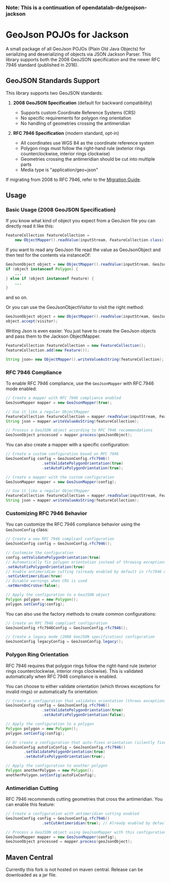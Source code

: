 ### Note: This is a continuation of opendatalab-de/geojson-jackson

GeoJson POJOs for Jackson
=========================

A small package of all GeoJson POJOs (Plain Old Java Objects) for serializing and
deserializing of objects via JSON Jackson Parser. This library supports both the 2008 GeoJSON specification and the newer RFC 7946 standard (published in 2016).

GeoJSON Standards Support
------------------------

This library supports two GeoJSON standards:

1. **2008 GeoJSON Specification** (default for backward compatibility)
   - Supports custom Coordinate Reference Systems (CRS)
   - No specific requirements for polygon ring orientation
   - No handling of geometries crossing the antimeridian

2. **RFC 7946 Specification** (modern standard, opt-in)
   - All coordinates use WGS 84 as the coordinate reference system
   - Polygon rings must follow the right-hand rule (exterior rings counterclockwise, interior rings clockwise)
   - Geometries crossing the antimeridian should be cut into multiple parts
   - Media type is "application/geo+json"

If migrating from 2008 to RFC 7946, refer to the [Migration Guide](RFC_7946_MIGRATION_GUIDE.md).

Usage
-----

### Basic Usage (2008 GeoJSON Specification)

If you know what kind of object you expect from a GeoJson file you can directly read it like this:

```java
FeatureCollection featureCollection =
	new ObjectMapper().readValue(inputStream, FeatureCollection.class);
```

If you want to read any GeoJson file read the value as GeoJsonObject and then test for the contents via instanceOf:

```java
GeoJsonObject object = new ObjectMapper().readValue(inputStream, GeoJsonObject.class);
if (object instanceof Polygon) {
	...
} else if (object instanceof Feature) {
	...
}
```
and so on.

Or you can use the GeoJsonObjectVisitor to visit the right method:

```java
GeoJsonObject object = new ObjectMapper().readValue(inputStream, GeoJsonObject.class);
object.accept(visitor);
```

Writing Json is even easier. You just have to create the GeoJson objects and pass them to the Jackson ObjectMapper.

```java
FeatureCollection featureCollection = new FeatureCollection();
featureCollection.add(new Feature());

String json= new ObjectMapper().writeValueAsString(featureCollection);
```

### RFC 7946 Compliance

To enable RFC 7946 compliance, use the `GeoJsonMapper` with RFC 7946 mode enabled:

```java
// Create a mapper with RFC 7946 compliance enabled
GeoJsonMapper mapper = new GeoJsonMapper(true);

// Use it like a regular ObjectMapper
FeatureCollection featureCollection = mapper.readValue(inputStream, FeatureCollection.class);
String json = mapper.writeValueAsString(featureCollection);

// Process a GeoJSON object according to RFC 7946 recommendations
GeoJsonObject processed = mapper.process(geoJsonObject);
```

You can also create a mapper with a specific configuration:

```java
// Create a custom configuration based on RFC 7946
GeoJsonConfig config = GeoJsonConfig.rfc7946()
                .setValidatePolygonOrientation(true)
                .setAutoFixPolygonOrientation(true);

// Create a mapper with the custom configuration
GeoJsonMapper mapper = new GeoJsonMapper(config);

// Use it like a regular ObjectMapper
FeatureCollection featureCollection = mapper.readValue(inputStream, FeatureCollection.class);
String json = mapper.writeValueAsString(featureCollection);
```

### Customizing RFC 7946 Behavior

You can customize the RFC 7946 compliance behavior using the `GeoJsonConfig` class:

```java
// Create a new RFC 7946 compliant configuration
GeoJsonConfig config = GeoJsonConfig.rfc7946();

// Customize the configuration
config.setValidatePolygonOrientation(true)
// Automatically fix polygon orientation instead of throwing exceptions
.setAutoFixPolygonOrientation(true)
// Enable antimeridian cutting (already enabled by default in rfc7946 mode)
.setCutAntimeridian(true)
// Disable warnings when CRS is used
.setWarnOnCrsUse(false);

// Apply the configuration to a GeoJSON object
Polygon polygon = new Polygon();
polygon.setConfig(config);
```

You can also use the factory methods to create common configurations:

```java
// Create an RFC 7946 compliant configuration
GeoJsonConfig rfc7946Config = GeoJsonConfig.rfc7946();

// Create a legacy mode (2008 GeoJSON specification) configuration
GeoJsonConfig legacyConfig = GeoJsonConfig.legacy();
```

### Polygon Ring Orientation

RFC 7946 requires that polygon rings follow the right-hand rule (exterior rings counterclockwise, interior rings clockwise). This is validated automatically
when RFC 7946 compliance is enabled.

You can choose to either validate orientation (which throws exceptions for invalid rings) or automatically fix orientation:

```java
// Create a configuration that validates orientation (throws exceptions for invalid rings)
GeoJsonConfig config = GeoJsonConfig.rfc7946()
                .setValidatePolygonOrientation(true)
                .setAutoFixPolygonOrientation(false);

// Apply the configuration to a polygon
Polygon polygon = new Polygon();
polygon.setConfig(config);

// Or create a configuration that auto-fixes orientation (silently fixes invalid rings)
GeoJsonConfig autoFixConfig = GeoJsonConfig.rfc7946()
        .setValidatePolygonOrientation(true)
        .setAutoFixPolygonOrientation(true);

// Apply the configuration to another polygon
Polygon anotherPolygon = new Polygon();
anotherPolygon.setConfig(autoFixConfig);
```

### Antimeridian Cutting

RFC 7946 recommends cutting geometries that cross the antimeridian. You can enable this feature:

```java
// Create a configuration with antimeridian cutting enabled
GeoJsonConfig config = GeoJsonConfig.rfc7946()
                .setCutAntimeridian(true); // Already enabled by default in rfc7946 mode

// Process a GeoJSON object using GeoJsonMapper with this configuration
GeoJsonMapper mapper = new GeoJsonMapper(config);
GeoJsonObject processed = mapper.process(geoJsonObject);
```

Maven Central
-------------

Currently this fork is not hosted on maven central. Release can be downloaded as a jar file.